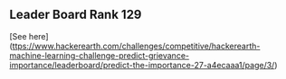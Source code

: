 ## Leader Board Rank 129

 [See here] (<ttps://www.hackerearth.com/challenges/competitive/hackerearth-machine-learning-challenge-predict-grievance-importance/leaderboard/predict-the-importance-27-a4ecaaa1/page/3/>)
